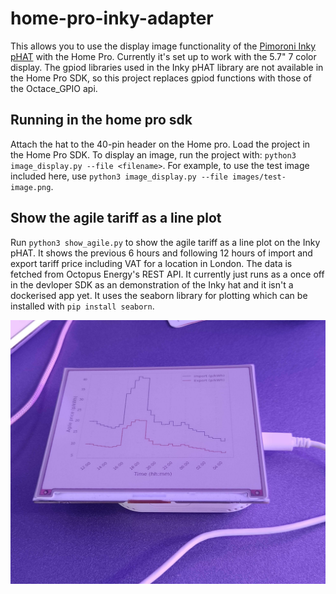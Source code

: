 # home-pro-inky-adapter

This allows you to use the display image functionality of the [Pimoroni Inky pHAT](https://shop.pimoroni.com/products/inky-phat) with the Home Pro. Currently it's set up to work with the 5.7" 7 color display. The gpiod libraries used in the Inky pHAT library are not available in the Home Pro SDK, so this project replaces gpiod functions with those of the Octace_GPIO api.


## Running in the home pro sdk
Attach the hat to the 40-pin header on the Home pro. Load the project in the Home Pro SDK. To display an image, run the project with: `python3 image_display.py --file <filename>`. For example, to use the test image included here, use `python3 image_display.py --file images/test-image.png`.


## Show the agile tariff as a line plot
Run `python3 show_agile.py` to show the agile tariff as a line plot on the Inky pHAT. It shows the previous 6 hours and following 12 hours of import and export tariff price including VAT for a location in London. The data is fetched from Octopus Energy's REST API. It currently just runs as a once off in the devloper SDK as an demonstration of the Inky hat and it isn't a dockerised app yet. It uses the seaborn library for plotting which can be installed with `pip install seaborn`.

![Image of HomePro in the wild.](assets/Pro_agile_display.jpg)

